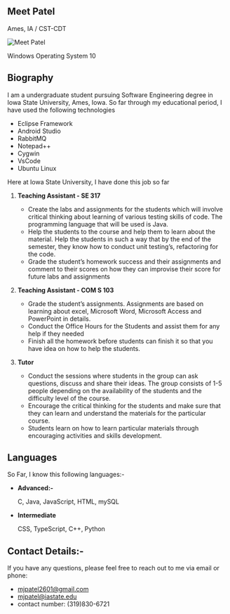 ## **Meet Patel**
Ames, IA / CST-CDT

![Meet Patel](C:\Users\mjp06\Dropbox\PC\Downloads "Drums")

Windows Operating System 10

## **Biography**
I am a undergraduate student pursuing Software Engineering degree in Iowa State University, Ames, Iowa. So far through my educational period, I have used the following technologies
* Eclipse Framework
* Android Studio 
* RabbitMQ
* Notepad++
* Cygwin
* VsCode
* Ubuntu Linux

Here at Iowa State University, I have done this job so far
1. **Teaching Assistant - SE 317**
    *   Create the labs and assignments for the students which will involve critical thinking about learning of 
        various testing skills of code. The programming language that will be used is Java. 
    *   Help the students to the course and help them to learn about the material. Help the students in such a 
        way that by the end of the semester, they know how to conduct unit testing’s, refactoring for the code. 
    *   Grade the student’s homework success and their assignments and comment to their scores on how 
        they can improvise their score for future labs and assignments 

2. **Teaching Assistant - COM S 103**
    *   Grade the student’s assignments. Assignments are based on learning about excel, Microsoft Word, 
        Microsoft Access and PowerPoint in details. 
    *   Conduct the Office Hours for the Students and assist them for any help if they needed
    *   Finish all the homework before students can finish it so that you have idea on how to help the students.

3. **Tutor**
    *   Conduct the sessions where students in the group can ask questions, discuss and share their ideas. The 
        group consists of 1-5 people depending on the availability of the students and the difficulty level of the 
        course. 
    *   Encourage the critical thinking for the students and make sure that they can learn and understand the 
        materials for the particular course.
    *   Students learn on how to learn particular materials through encouraging activities and skills 
        development. 

## **Languages**

So Far, I know this following languages:- 

* **Advanced:-**

  C, Java, JavaScript, HTML, mySQL

* **Intermediate**

  CSS, TypeScript, C++, Python
  
## Contact Details:-
If you have any questions, please feel free to reach out to me via email or phone:
* mjpatel2601@gmail.com
* mjpatel@iastate.edu
* contact number: (319)830-6721



